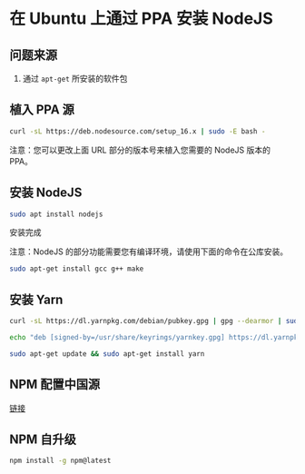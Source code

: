 # 在 Ubuntu 上通过 PPA 安装 NodeJS

## 问题来源

1. 通过 `apt-get` 所安装的软件包

## 植入 PPA 源

```bash
curl -sL https://deb.nodesource.com/setup_16.x | sudo -E bash -
```

注意：您可以更改上面 URL 部分的版本号来植入您需要的 NodeJS 版本的 PPA。 

## 安装 NodeJS

```bash
sudo apt install nodejs
```

安装完成

注意：NodeJS 的部分功能需要您有编译环境，请使用下面的命令在公库安装。

```bash
sudo apt-get install gcc g++ make
```

## 安装 Yarn

```bash
curl -sL https://dl.yarnpkg.com/debian/pubkey.gpg | gpg --dearmor | sudo tee /usr/share/keyrings/yarnkey.gpg >/dev/null

echo "deb [signed-by=/usr/share/keyrings/yarnkey.gpg] https://dl.yarnpkg.com/debian stable main" | sudo tee /etc/apt/sources.list.d/yarn.list

sudo apt-get update && sudo apt-get install yarn
```

## NPM 配置中国源

[链接](./npm-china-srouce.md)

## NPM 自升级

```bash
npm install -g npm@latest
```
